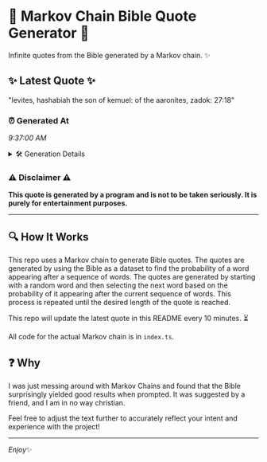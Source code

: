 # 📖 Markov Chain Bible Quote Generator 📖

Infinite quotes from the Bible generated by a Markov chain. ✨

## ✨ Latest Quote ✨
"levites, hashabiah the son of kemuel: of the aaronites, zadok: 27:18"

### ⏰ Generated At
*9:37:00 AM*

<details>
    <summary>🛠️ Generation Details</summary>
    <p>
        <strong>🌱 Seed:</strong> levites,<br>
        <strong>🔄 Iterations:</strong> 10<br>
        <strong>📜 Context History:</strong><br>[ levites, ]: hashabiah<br>[ levites,, hashabiah ]: the<br>[ levites,, hashabiah, the ]: son<br>[ levites,, hashabiah, the, son ]: of<br>[ levites,, hashabiah, the, son, of ]: kemuel:<br>[ levites,, hashabiah, the, son, of, kemuel: ]: of<br>[ hashabiah, the, son, of, kemuel:, of ]: the<br>[ the, son, of, kemuel:, of, the ]: aaronites,<br>[ son, of, kemuel:, of, the, aaronites, ]: zadok:<br>[ of, kemuel:, of, the, aaronites,, zadok: ]: 27:18<br>
    </p>
</details>

### ⚠️ Disclaimer ⚠️
**This quote is generated by a program and is not to be taken seriously. It is purely for entertainment purposes.**

---

## 🔍 How It Works

This repo uses a Markov chain to generate Bible quotes. The quotes are generated by using the Bible as a dataset to find the probability of a word appearing after a sequence of words. The quotes are generated by starting with a random word and then selecting the next word based on the probability of it appearing after the current sequence of words. This process is repeated until the desired length of the quote is reached.

This repo will update the latest quote in this README every 10 minutes. ⏳

All code for the actual Markov chain is in `index.ts`.

## ❓ Why

I was just messing around with Markov Chains and found that the Bible surprisingly yielded good results when prompted. 
It was suggested by a friend, and I am in no way christian.

Feel free to adjust the text further to accurately reflect your intent and experience with the project!

---

*Enjoy*✨
